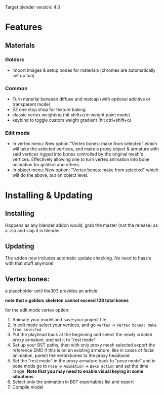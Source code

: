 Target blender version: 4.0

# Features
## Materials
### Goldsrc
* Import images & setup nodes for materials (chromes are automatically set up too)
### Common
* Turn material between diffuse and matcap (with optional additive or transparent mode)
* EZ one stop shop for texture baking
* classic vertex weighting (hit shift+q in weight paint mode)
* keybind to toggle custom weight gradient (hit ctrl+shift+q)
### Edit mode
* In vertex menu: New option "Vertex bones: make from selected" which will take the selected vertices, and make a proxy object & armature with said vertices rigged into bones controlled by the original mesh's vertices. Effectively allowing one to turn vertex animation into bone animation for goldsrc and others.
* In object menu: New option: "Vertex bones: make from selected" which will do the above, but on object level.

#  Installing & Updating
## Installing
Happens as any blender addon would, grab the master (not the release) as a .zip and slap it in blender
## Updating
The addon now includes automatic update checking. No need to hassle with that stuff anymore!

## Vertex bones:
a placeholder until the303 provides an article:

**note that a goldsrc skeleton cannot exceed 128 total bones**

for the edit mode vertex option:
1. Animate your model and save your project file
2. In edit mode select your vertices, and go `vertex` -> `Vertex bones: make from selected`
3. Put the playhead back at the beginning and select the newly created proxy armature, and set it to "rest mode"
4. Set up your BST paths, then with only proxy mesh selected export the reference SMD
If this is on an existing armature, like in cases of facial animation, parent the vertexbones to the proxy headbone
5. Set the "rest mode" in the proxy armature back to "pose mode" and in pose mode go to `Pose` -> `Animation` -> `Bake action` and set the time range.
**Note that you may need to enable visual keying in some situations**
6. Select only the animation in BST exportables list and export  
7. Compile model